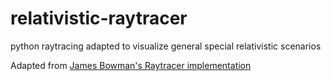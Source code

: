 # relativistic-raytracer
python raytracing adapted to visualize general special relativistic scenarios

Adapted from [James Bowman's Raytracer implementation](https://github.com/jamesbowman/raytrace)